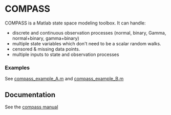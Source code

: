 # COMPASS
COMPASS is a Matlab state space modeling toolbox. It can handle:
+  discrete and continuous observation processes (normal, binary, Gamma, normal+binary, gamma+binary)
+  multiple state variables which don't need to be a scalar random walks.
+  censored & missing data points.
+  multiple inputs to state and observation processes

### Examples ###
See [compass_example_A.m](COMPASS_StateSpaceToolbox/compass_example_A.m) and [compass_example_B.m](COMPASS_StateSpaceToolbox/compass_example_B.m)

## Documentation ###
See the [compass manual](compass_manual.docx)
